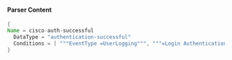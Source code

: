 #### Parser Content
```Java
{
Name = cisco-auth-successful
  DataType = "authentication-successful"
  Conditions = [ """EventType =UserLogging""", """=Login Authentication Successful]""" ]
}
```